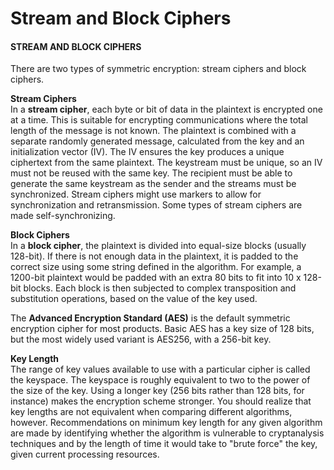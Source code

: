 # Stream and Block Ciphers

#### STREAM AND BLOCK CIPHERS

There are two types of symmetric encryption: stream ciphers and block ciphers.

**Stream Ciphers**  
In a **stream cipher**, each byte or bit of data in the plaintext is encrypted one at a time. This is suitable for encrypting communications where the total length of the message is not known. The plaintext is combined with a separate randomly generated message, calculated from the key and an initialization vector (IV). The IV ensures the key produces a unique ciphertext from the same plaintext. The keystream must be unique, so an IV must not be reused with the same key. The recipient must be able to generate the same keystream as the sender and the streams must be synchronized. Stream ciphers might use markers to allow for synchronization and retransmission. Some types of stream ciphers are made self-synchronizing.

**Block Ciphers**  
In a **block cipher**, the plaintext is divided into equal-size blocks (usually 128-bit). If there is not enough data in the plaintext, it is padded to the correct size using some string defined in the algorithm. For example, a 1200-bit plaintext would be padded with an extra 80 bits to fit into 10 x 128-bit blocks. Each block is then subjected to complex transposition and substitution operations, based on the value of the key used.

The **Advanced Encryption Standard (AES)** is the default symmetric encryption cipher for most products. Basic AES has a key size of 128 bits, but the most widely used variant is AES256, with a 256-bit key.

**Key Length**  
The range of key values available to use with a particular cipher is called the keyspace. The keyspace is roughly equivalent to two to the power of the size of the key. Using a longer key (256 bits rather than 128 bits, for instance) makes the encryption scheme stronger. You should realize that key lengths are not equivalent when comparing different algorithms, however. Recommendations on minimum key length for any given algorithm are made by identifying whether the algorithm is vulnerable to cryptanalysis techniques and by the length of time it would take to "brute force" the key, given current processing resources.